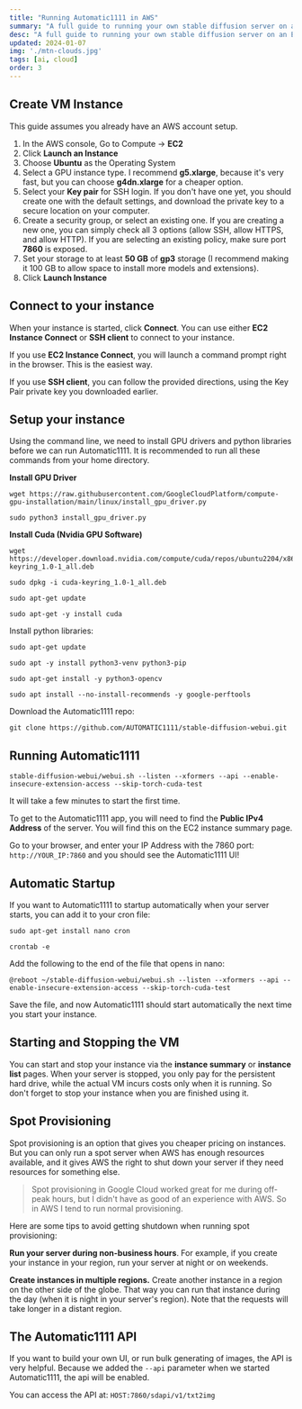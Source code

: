 ```yaml
---
title: "Running Automatic1111 in AWS"
summary: "A full guide to running your own stable diffusion server on an EC2 instance in AWS"
desc: "A full guide to running your own stable diffusion server on an EC2 instance in AWS"
updated: 2024-01-07
img: './mtn-clouds.jpg'
tags: [ai, cloud]
order: 3
---
```


## Create VM Instance

This guide assumes you already have an AWS account setup.

1. In the AWS console, Go to Compute -> **EC2** 
2. Click **Launch an Instance**
3. Choose **Ubuntu** as the Operating System
4. Select a GPU instance type. I recommend **g5.xlarge**, because it's very fast, but you can choose **g4dn.xlarge** for a cheaper option.
5. Select your **Key pair** for SSH login. If you don't have one yet, you should create one with the default settings, and download the private key to a secure location on your computer.
6. Create a security group, or select an existing one. If you are creating a new one, you can simply check all 3 options (allow SSH, allow HTTPS, and allow HTTP). If you are selecting an existing policy, make sure port **7860** is exposed.
7. Set your storage to at least **50 GB** of **gp3** storage (I recommend making it 100 GB to allow space to install more models and extensions).
8. Click **Launch Instance**

## Connect to your instance

When your instance is started, click **Connect**. You can use either **EC2 Instance Connect** or **SSH client** to connect to your instance.

If you use **EC2 Instance Connect**, you will launch a command prompt right in the browser. This is the easiest way.

If you use **SSH client**, you can follow the provided directions, using the Key Pair private key you downloaded earlier.

## Setup your instance

Using the command line, we need to install GPU drivers and python libraries before we can run Automatic1111. It is recommended to run all these commands from your home directory.

**Install GPU Driver**
```
wget https://raw.githubusercontent.com/GoogleCloudPlatform/compute-gpu-installation/main/linux/install_gpu_driver.py

sudo python3 install_gpu_driver.py
```

**Install Cuda (Nvidia GPU Software)**
```
wget https://developer.download.nvidia.com/compute/cuda/repos/ubuntu2204/x86_64/cuda-keyring_1.0-1_all.deb

sudo dpkg -i cuda-keyring_1.0-1_all.deb

sudo apt-get update

sudo apt-get -y install cuda
```

Install python libraries:

```
sudo apt-get update

sudo apt -y install python3-venv python3-pip

sudo apt-get install -y python3-opencv

sudo apt install --no-install-recommends -y google-perftools
```

Download the Automatic1111 repo:
```
git clone https://github.com/AUTOMATIC1111/stable-diffusion-webui.git
```

## Running Automatic1111
```
stable-diffusion-webui/webui.sh --listen --xformers --api --enable-insecure-extension-access --skip-torch-cuda-test
```

It will take a few minutes to start the first time.

To get to the Automatic1111 app, you will need to find the **Public IPv4 Address** of the server. You will find this on the EC2 instance summary page.

Go to your browser, and enter your IP Address with the 7860 port: `http://YOUR_IP:7860` and you should see the Automatic1111 UI!

## Automatic Startup

If you want to Automatic1111 to startup automatically when your server starts, you can add it to your cron file:

```
sudo apt-get install nano cron

crontab -e
```

Add the following to the end of the file that opens in nano:

```
@reboot ~/stable-diffusion-webui/webui.sh --listen --xformers --api --enable-insecure-extension-access --skip-torch-cuda-test
```

Save the file, and now Automatic1111 should start automatically the next time you start your instance.

## Starting and Stopping the VM

You can start and stop your instance via the **instance summary** or **instance list** pages. When your server is stopped, you only pay for the persistent hard drive, while the actual VM  incurs costs only when it is running. So don't forget to stop your instance when you are finished using it.

## Spot Provisioning

Spot provisioning is an option that gives you cheaper pricing on instances. But you can only run a spot server when AWS has enough resources available, and it gives AWS the right to shut down your server if they need resources for something else. 

> Spot provisioning in Google Cloud worked great for me during off-peak hours, but I didn't have as good of an experience with AWS. So in AWS I tend to run normal provisioning.

Here are some tips to avoid getting shutdown when running spot provisioning:

**Run your server during non-business hours**. For example, if you create your instance in your region, run your server at night or on weekends.

**Create instances in multiple regions.** Create another instance in a region on the other side of the globe. That way you can run that instance during the day (when it is night in your server's region). Note that the requests will take longer in a distant region.

## The Automatic1111 API

If you want to build your own UI, or run bulk generating of images, the API is very helpful. Because we added the `--api` parameter when we started Automatic1111, the api will be enabled.

You can access the API at: `HOST:7860/sdapi/v1/txt2img`
